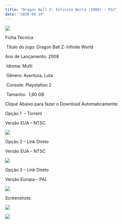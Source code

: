 ```yaml
---
title: "Dragon Ball Z: Infinite World (2008) - PS2"
date: "2020-09-14"
---
```


[![](https://1.bp.blogspot.com/-fuJQ61TfbD4/X17ILS_XsPI/AAAAAAAAPHI/NhvgmNhFHD0fGqONpOHmDHvKslhHF5dsQCLcBGAsYHQ/s320/Screenshot_2.png)](https://1.bp.blogspot.com/-fuJQ61TfbD4/X17ILS_XsPI/AAAAAAAAPHI/NhvgmNhFHD0fGqONpOHmDHvKslhHF5dsQCLcBGAsYHQ/s347/Screenshot_2.png)

Ficha Técnica

 Titulo do jogo: Dragon Ball Z: Infinite World

Ano de Lançamento: 2008

 Idioma: Multi

 Gênero: Aventura, Luta

 Console: Playstation 2

 Tamanho:  1,60 GB

Clique Abaixo para fazer o Download Automaticamente:

Opção 1  – Torrent

Versão EUA – NTSC

[![](https://1.bp.blogspot.com/-gM_bieM_Xmg/X11OuuXJ_iI/AAAAAAAAO6I/YZCF0qruSJgINabjGnzop1wom3zhhl8BgCLcBGAsYHQ/s0/LETRA{40dcdfd0a3f176073d713beaee4fcd56db243ec708877a2e730ba987ecd6f1ab}2BPS2.png)](https://zee.gl/qXI8)

Opção 2 – Link Direto

Versão EUA – NTSC

[![](https://1.bp.blogspot.com/-1h0psgcwSIc/X12Z4_-XFGI/AAAAAAAAO8I/Mc5GWgomPvky4bANZ291sPzxVFKXG0hcQCLcBGAsYHQ/s0/LINK.png)](https://zee.gl/Vy5RB)

Opção 3 – Link Direto

Versão Europa – PAL

[![](https://1.bp.blogspot.com/-1h0psgcwSIc/X12Z4_-XFGI/AAAAAAAAO8I/Mc5GWgomPvky4bANZ291sPzxVFKXG0hcQCLcBGAsYHQ/s0/LINK.png)](https://zee.gl/iZou9rca)

Screenshots:

[![](https://1.bp.blogspot.com/-4R7zd5GrvFM/X17IK70fNcI/AAAAAAAAPHE/d5KUBxSG0r8ztgxCb-kerWoznjugfMYjgCLcBGAsYHQ/w500-h281/maxresdefault.jpg)](https://1.bp.blogspot.com/-4R7zd5GrvFM/X17IK70fNcI/AAAAAAAAPHE/d5KUBxSG0r8ztgxCb-kerWoznjugfMYjgCLcBGAsYHQ/s1280/maxresdefault.jpg)

[![](https://1.bp.blogspot.com/-W7BObR-1iDo/X17IKVWhcjI/AAAAAAAAPHA/Ao36Sy_uk1Aedb1kUDW6Zb5gD4p8W2BGACLcBGAsYHQ/w500-h375/hqdefault.jpg)](https://1.bp.blogspot.com/-W7BObR-1iDo/X17IKVWhcjI/AAAAAAAAPHA/Ao36Sy_uk1Aedb1kUDW6Zb5gD4p8W2BGACLcBGAsYHQ/s480/hqdefault.jpg)
